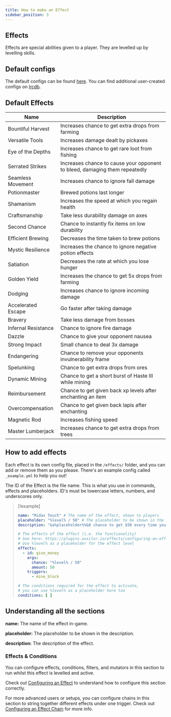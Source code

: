 ```yaml
---
title: How to make an Effect
sidebar_position: 3
---
```


## Effects
Effects are special abilities given to a player. They are levelled up by levelling skills.

## Default configs
The default configs can be found [here](https://github.com/Auxilor/EcoSkills/tree/master/eco-core/core-plugin/src/main/resources/effects).
You can find additional user-created configs on [lrcdb](https://lrcdb.auxilor.io/).

## Default Effects

| Name                | Description                                                                |
|---------------------|----------------------------------------------------------------------------|
| Bountiful Harvest   | Increases chance to get extra drops from farming                           |
| Versatile Tools     | Increases damage dealt by pickaxes                                         |
| Eye of the Depths   | Increases chance to get rare loot from fishing                             |
| Serrated Strikes    | Increases chance to cause your opponent to bleed, damaging them repeatedly |
| Seamless Movement   | Increases chance to ignore fall damage                                     |
| Potionmaster        | Brewed potions last longer                                                 |
| Shamanism           | Increases the speed at which you regain health                             |
| Craftsmanship       | Take less durability damage on axes                                        |
| Second Chance       | Chance to instantly fix items on low durability                            |
| Efficient Brewing   | Decreases the time taken to brew potions                                   |
| Mystic Resilience   | Increases the chance to ignore negative potion effects                     |
| Satiation           | Decreases the rate at which you lose hunger                                |
| Golden Yield        | Increases the chance to get 5x drops from farming                          |
| Dodging             | Increases chance to ignore incoming damage                                 |
| Accelerated Escape  | Go faster after taking damage                                              |
| Bravery             | Take less damage from bosses                                               |
| Infernal Resistance | Chance to ignore fire damage                                               |
| Dazzle              | Chance to give your opponent nausea                                        |
| Strong Impact       | Small chance to deal 3x damage                                             |
| Endangering         | Chance to remove your opponents invulnerability frame                      |
| Spelunking          | Chance to get extra drops from ores                                        |
| Dynamic Mining      | Chance to get a short burst of Haste III while mining                      |
| Reimbursement       | Chance to get given back xp levels after enchanting an item                |
| Overcompensation    | Chance to get given back lapis after enchanting                            |
| Magnetic Rod        | Increases fishing speed                                                    |
| Master Lumberjack   | Increases chance to get extra drops from trees                             |
## How to add effects
Each effect is its own config file, placed in the `/effects/` folder, and you can add or remove them as you please. There's an example config called `_example.yml` to help you out!

The ID of the Effect is the file name. This is what you use in commands, effects and placeholders.
ID's must be lowercase letters, numbers, and underscores only.

> [!example]
> ```yaml
> name: "Midas Touch" # The name of the effect, shown to players
> placeholder: "%level% / 50" # The placeholder to be shown in the description, you can use expressions - eg %level% * 2
> description: "&a%placeholder%%&8 chance to get $50 every time you mine a block" # The description to be shown in lore and messages
> 
> # The effects of the effect (i.e. the functionality)
> # See here: https://plugins.auxilor.io/effects/configuring-an-effect
> # Use %level% as a placeholder for the effect level
> effects:
>   - id: give_money
>     args:
>       chance: "%level% / 50"
>       amount: 50
>     triggers:
>       - mine_block
> 
> # The conditions required for the effect to activate,
> # you can use %level% as a placeholder here too
> conditions: [ ]
> ```

## Understanding all the sections

**name:** The name of the effect in-game.

**placeholder:** The placeholder to be shown in the description.

**description:** The description of the effect.

### Effects & Conditions

You can configure effects, conditions, filters, and mutators in this section to run whilst this effect is levelled and active.

Check out [Configuring an Effect](https://plugins.auxilor.io/effects/configuring-an-effect) to understand how to configure this section correctly.

For more advanced users or setups, you can configure chains in this section to string together different effects under one trigger. Check out [Configuring an Effect Chain](https://plugins.auxilor.io/effects/configuring-a-chain) for more info.